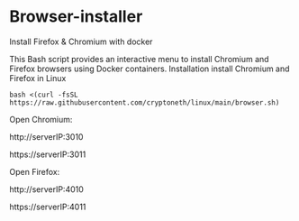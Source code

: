 # Browser-installer
Install Firefox & Chromium with docker

This Bash script provides an interactive menu to install Chromium and Firefox browsers using Docker containers.
Installation
install Chromium and Firefox in Linux
~~~
bash <(curl -fsSL https://raw.githubusercontent.com/cryptoneth/linux/main/browser.sh)
~~~
Open Chromium:

http://serverIP:3010

https://serverIP:3011

Open Firefox:

http://serverIP:4010

https://serverIP:4011

